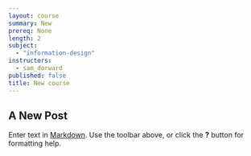 ```yaml
---
layout: course
summary: New
prereq: None
length: 2
subject: 
  - "information-design"
instructors: 
  - sam_dorward
published: false
title: New course
---
```


## A New Post

Enter text in [Markdown](http://daringfireball.net/projects/markdown/). Use the toolbar above, or click the **?** button for formatting help.
